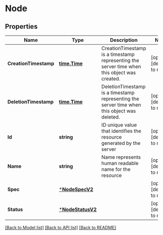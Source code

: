 # Node

## Properties
Name | Type | Description | Notes
------------ | ------------- | ------------- | -------------
**CreationTimestamp** | [**time.Time**](time.Time.md) | CreationTimestamp is a timestamp representing the server time when this object was created. | [optional] [default to null]
**DeletionTimestamp** | [**time.Time**](time.Time.md) | DeletionTimestamp is a timestamp representing the server time when this object was deleted. | [optional] [default to null]
**Id** | **string** | ID unique value that identifies the resource generated by the server | [optional] [default to null]
**Name** | **string** | Name represents human readable name for the resource | [optional] [default to null]
**Spec** | [***NodeSpecV2**](NodeSpecV2.md) |  | [optional] [default to null]
**Status** | [***NodeStatusV2**](NodeStatusV2.md) |  | [optional] [default to null]

[[Back to Model list]](../README.md#documentation-for-models) [[Back to API list]](../README.md#documentation-for-api-endpoints) [[Back to README]](../README.md)



